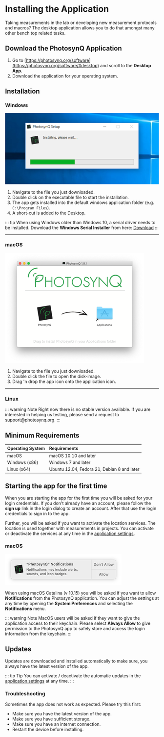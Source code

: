 # Installing the Application

Taking measurements in the lab or developing new measurement protocols and macros? The desktop application allows you to do that amongst many other bench top related tasks.

## Download the PhotosynQ Application

1. Go to [https://photosynq.org/software](https://photosynq.org/software/#desktop) and scroll to the **Desktop App**.
2. Download the application for your operating system.

## Installation

### Windows

![Installation of the Application with the one-click installer (Windows)](./images/install-application-win.png)

1. Navigate to the file you just downloaded.
2. Double click on the executable file to start the installation.
3. The app gets installed into the default windows application folder (e.g. `C:\Program Files`).
4. A short-cut is added to the Desktop.

::: tip
When using Windows older than Windows 10, a serial driver needs to be installed. Download the **Windows Serial Installer** from here: [Download](https://www.pjrc.com/teensy/serial_install.exe)
:::

***

### macOS

![Installation of the Application from the Disk-Image (macOS)](./images/install-application-mac.png)

1. Navigate to the file you just downloaded.
2. Double click the file to open the disk-image.
3. Drag 'n drop the app icon onto the application icon.

***

### Linux

::: warning Note
Right now there is no stable version available. If you are interested in helping us testing, please send a request to <support@photosynq.org>.
:::

## Minimum Requirements

| Operating System |    Requirements     |
| :--------------- | :------------------ |
| macOS            | macOS 10.10 and later |
| Windows (x86)    | Windows 7 and later  |
| Linux (x64)      | Ubuntu 12.04, Fedora 21, Debian 8 and later |

## Starting the app for the first time

When you are starting the app for the first time you will be asked for your login credentials. If you don't already have an account, please follow the **sign up** link in the login dialog to create an account. After that use the login credentials to sign in to the app.

Further, you will be asked if you want to activate the location services. The location is used together with measurements in projects. You can activate or deactivate the services at any time in the [application settings].

### macOS

![Allow Notifications in macOS Catalina](./images/allow-notifications-macos.png)

When using macOS Catalina (v 10.15) you will be asked if you want to allow **Notifications** from the PhotosynQ application. You can adjust the settings at any time by opening the **System Preferences** and selecting the **Notifications** menu.

::: warning Note
MacOS users will be asked if they want to give the application access to their keychain. Please select **Always Allow** to give permission to the PhotosynQ app to safely store and access the login information from the keychain.
:::

## Updates

Updates are downloaded and installed automatically to make sure, you always have the latest version of the app.

::: tip Tip
You can activate / deactivate the automatic updates in the [application settings] at any time.
:::

### Troubleshooting

Sometimes the app does not work as expected. Please try this first:

- Make sure you have the latest version of the app.
- Make sure you have sufficient storage.
- Make sure you have an internet connection.
- Restart the device before installing.

[application settings]: ./settings.md
